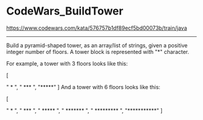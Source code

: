 # CodeWars_BuildTower

https://www.codewars.com/kata/576757b1df89ecf5bd00073b/train/java

___
Build a pyramid-shaped tower, as an array/list of strings, given a positive integer number of floors. A tower block is represented with "*" character.

For example, a tower with 3 floors looks like this:

[

  "  *  ",
  " *** ", 
  "*****"
]
And a tower with 6 floors looks like this:

[

  "     *     ", 
  "    ***    ", 
  "   *****   ", 
  "  *******  ", 
  " ********* ", 
  "***********"
]

